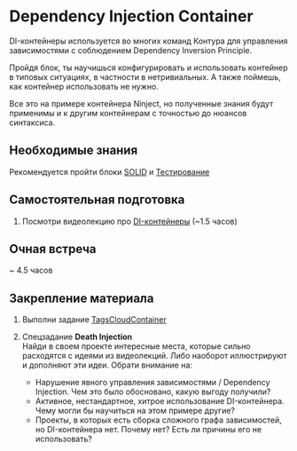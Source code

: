 # Dependency Injection Container

DI-контейнеры используется во многих команд Контура для управления зависимостями с соблюдением Dependency Inversion Principle.

Пройдя блок, ты научишься конфигурировать и использовать контейнер в типовых ситуациях, в частности в нетривиальных. А также поймешь, как контейнер использовать не нужно.

Все это на примере контейнера Ninject, но полученные знания будут применимы и к другим контейнерам с точностью до нюансов синтаксиса.


## Необходимые знания

Рекомендуется пройти блоки [SOLID](https://github.com/kontur-csharper/solid-design) и [Тестирование](https://github.com/kontur-csharper/testing)


## Самостоятельная подготовка

1. Посмотри видеолекцию про [DI-контейнеры](https://ulearn.me/Course/cs2/Probliematika_69a66629-787b-4ef6-932b-25bafe6a4467) (~1.5 часов)


## Очная встреча

~ 4.5 часов


## Закрепление материала

1. Выполни задание [TagsCloudContainer](HomeExercise.md)

2. Спецзадание __Death Injection__  
Найди в своем проекте интересные места, которые сильно расходятся с идеями из видеолекций. Либо наоборот иллюстрируют и дополняют эти   идеи. Обрати внимание на:
    - Нарушение явного управления зависимостями / Dependency Injection. Чем это было обосновано, какую выгоду получили?
    - Активное, нестандартное, хитрое использование DI-контейнера. Чему могли бы научиться на этом примере другие?
    - Проекты, в которых есть сборка сложного графа зависимостей, но DI-контейнера нет. Почему нет? Есть ли причины его не использовать?
